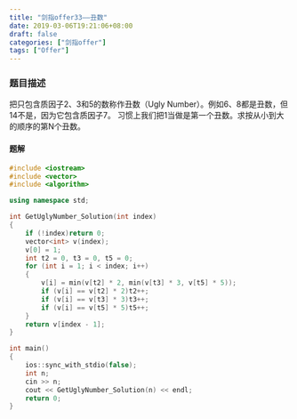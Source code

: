 ```yaml
---
title: "剑指offer33——丑数"
date: 2019-03-06T19:21:06+08:00
draft: false
categories: ["剑指offer"]
tags: ["Offer"]
---
```


### 题目描述

把只包含质因子2、3和5的数称作丑数（Ugly Number）。例如6、8都是丑数，但14不是，因为它包含质因子7。 习惯上我们把1当做是第一个丑数。求按从小到大的顺序的第N个丑数。

#### 题解

```c++
#include <iostream>
#include <vector>
#include <algorithm>

using namespace std;

int GetUglyNumber_Solution(int index)
{
	if (!index)return 0;
	vector<int> v(index);
	v[0] = 1;
	int t2 = 0, t3 = 0, t5 = 0;
	for (int i = 1; i < index; i++)
	{
		v[i] = min(v[t2] * 2, min(v[t3] * 3, v[t5] * 5));
		if (v[i] == v[t2] * 2)t2++;
		if (v[i] == v[t3] * 3)t3++;
		if (v[i] == v[t5] * 5)t5++;
	}
	return v[index - 1];
}

int main()
{
	ios::sync_with_stdio(false);
	int n;
	cin >> n;
	cout << GetUglyNumber_Solution(n) << endl;
	return 0;
}
```
